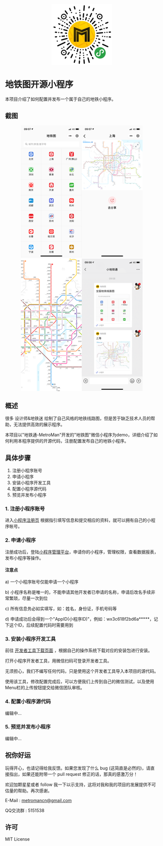 <div align=center><img height="200" src="./image/logo.png"/></div>

# 地铁图开源小程序

本项目介绍了如何配置并发布一个属于自己的地铁小程序。

## 截图

<div align=center><img width="200" src="./image/index.png"/><img width="200" src="./image/metro.png"/><img width="200" src="./image/preview.png"/><img width="200" src="./image/share.png"/></div>

## 概述

很多 设计师&地铁迷 绘制了自己风格的地铁线路图，但是苦于缺乏技术人员的帮助，无法提供高效的展示程序。

本项目以"地铁通-MetroMan"开发的"地铁图"微信小程序为demo，详细介绍了如何利用本程序提供的开源代码，注册配置发布自己的地铁小程序。

## 具体步骤

1. 注册小程序账号
2. 申请小程序
3. 安装小程序开发工具
4. 配置小程序源代码
5. 预览并发布小程序

### 1. 注册小程序账号

进入[小程序注册页](https://developers.weixin.qq.com/miniprogram/dev/quickstart/basic/getstart.html#%E7%94%B3%E8%AF%B7%E5%B8%90%E5%8F%B7) 根据指引填写信息和提交相应的资料，就可以拥有自己的小程序帐号。

### 2. 申请小程序

注册成功后，登陆[小程序管理平台](https://mp.weixin.qq.com/)，申请你的小程序，管理权限，查看数据报表，发布小程序等操作。

#### 注意点

a) 一个小程序账号仅能申请一个小程序

b) 小程序名称是唯一的，不能申请其他开发者已申请的名称，申请后改名手续非常繁琐，尽量一次到位

c) 所有信息务必如实填写，如：姓名，身份证，手机号码等

d) 申请成功后会得到一个"AppID(小程序ID)"，例如：wx3c618f2bd6a*****，记下这个ID，后续配置代码时需要用到


### 3. 安装小程序开发工具

前往 [开发者工具下载页面](https://developers.weixin.qq.com/miniprogram/dev/devtools/download.html?t=19040917) ，根据自己的操作系统下载对应的安装包进行安装。

打开小程序开发者工具，用微信扫码可登录开发者工具。

无须担心，我们不编写任何代码，只是使用这个开发者工具导入本项目的源代码。

使用该工具，修改配置完成后，可以方便我们上传到自己的微信测试，以及使用Menu栏的上传按钮提交给微信团队审核。

### 4. 配置小程序源代码

编辑中...

### 5. 预览并发布小程序

编辑中...

## 祝你好运

玩得开心，也请记得给我反馈。如果您发现了什么 bug (这简直是必然的)，请直接指出，如果还能附带一个 pull request 修正的话，那真的感激万分！

欢迎加颗星星或者 follow 我一下以示支持，这将对我和我的项目的发展提供不可估量的帮助。再次感谢。

E-Mail : metromancn@gmail.com

QQ交流群 : 5151538

## 许可
MIT License

